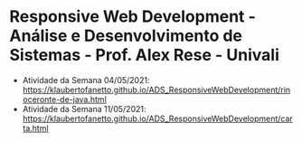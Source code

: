 # Responsive Web Development - Análise e Desenvolvimento de Sistemas - Prof. Alex Rese - Univali

- Atividade da Semana 04/05/2021: https://klaubertofanetto.github.io/ADS_ResponsiveWebDevelopment/rinoceronte-de-java.html
- Atividade da Semana 11/05/2021: https://klaubertofanetto.github.io/ADS_ResponsiveWebDevelopment/carta.html
